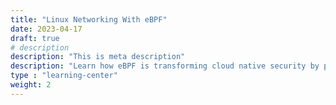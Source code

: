 ```yaml
---
title: "Linux Networking With eBPF"
date: 2023-04-17
draft: true
# description
description: "This is meta description"
description: "Learn how eBPF is transforming cloud native security by providing a flexible and efficient way to monitor and secure your cloud infrastructure through custom programs that run inside the Linux kernel, enabling powerful capabilities such as network traffic analysis, system call tracing, and custom firewall and load balancer implementations."
type : "learning-center"
weight: 2
---
```


